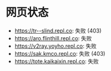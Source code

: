 # 网页状态
- https://tr--slind.repl.co: 失败 (403)
- https://aro.flinthill.repl.co: 失败
- https://v2ray.yoyho.repl.co: 失败
- https://sak.kmco.repl.co: 失败 (403)
- https://tote.kaikaixin.repl.co: 失败
